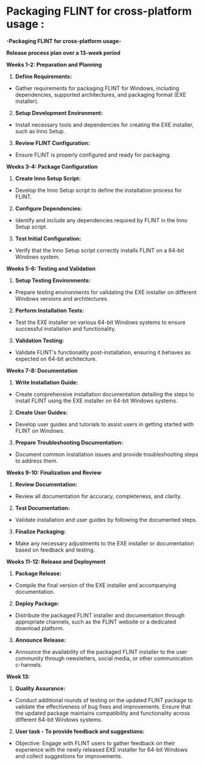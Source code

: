  # Packaging FLINT for cross-platform usage :

 **-Packaging FLINT for cross-platform usage-**


**Release process plan over a 13-week period**

**Weeks 1-2: Preparation and Planning**

1. **Define Requirements:**
- Gather requirements for packaging FLINT for Windows, including dependencies, supported architectures, and packaging format (EXE installer).

2. **Setup Development Environment:**
- Install necessary tools and dependencies for creating the EXE installer, such as Inno Setup.

3. **Review FLINT Configuration:**
- Ensure FLINT is properly configured and ready for packaging.

**Weeks 3-4: Package Configuration**

1. **Create Inno Setup Script:**
- Develop the Inno Setup script to define the installation process for FLINT.

2. **Configure Dependencies:**
- Identify and include any dependencies required by FLINT in the Inno Setup script.

3. **Test Initial Configuration:**
- Verify that the Inno Setup script correctly installs FLINT on a 64-bit Windows system.

**Weeks 5-6: Testing and Validation**

1. **Setup Testing Environments:**
- Prepare testing environments for validating the EXE installer on different Windows versions and architectures.

2. **Perform Installation Tests:**
- Test the EXE installer on various 64-bit Windows systems to ensure successful installation and functionality.

3. **Validation Testing:**
- Validate FLINT's functionality post-installation, ensuring it behaves as expected on 64-bit architecture.

**Weeks 7-8: Documentation**

1. **Write Installation Guide:**
- Create comprehensive installation documentation detailing the steps to install FLINT using the EXE installer on 64-bit Windows systems.

2. **Create User Guides:**
- Develop user guides and tutorials to assist users in getting started with FLINT on Windows.

3. **Prepare Troubleshooting Documentation:**
- Document common installation issues and provide troubleshooting steps to address them.

**Weeks 9-10: Finalization and Review**

1. **Review Documentation:**
- Review all documentation for accuracy, completeness, and clarity.

2. **Test Documentation:**
- Validate installation and user guides by following the documented steps.

3. **Finalize Packaging:**
- Make any necessary adjustments to the EXE installer or documentation based on feedback and testing.

**Weeks 11-12: Release and Deployment**

1. **Package Release:**
- Compile the final version of the EXE installer and accompanying documentation.

2. **Deploy Package:**
- Distribute the packaged FLINT installer and documentation through appropriate channels, such as the FLINT website or a dedicated download platform.

3. **Announce Release:**
- Announce the availability of the packaged FLINT installer to the user community through newsletters, social media, or other communication c-hannels.

**Week 13:**

1. **Quality Assurance:**
- Conduct additional rounds of testing on the updated FLINT package to validate the effectiveness of bug fixes and improvements.
Ensure that the updated package maintains compatibility and functionality across different 64-bit Windows systems.

2. **User task - To provide feedback and suggestions:**
- Objective: Engage with FLINT users to gather feedback on their experience with the newly released EXE installer for 64-bit Windows and collect suggestions for improvements.
